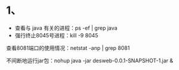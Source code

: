 # 1、



- 查看与 java 有关的进程：ps -ef | grep java
- 强行终止8045号进程：kill -9 8045



查看8081端口的使用情况：netstat -anp | grep 8081



不间断地运行jar包：nohup java -jar desweb-0.0.1-SNAPSHOT-1.jar &





